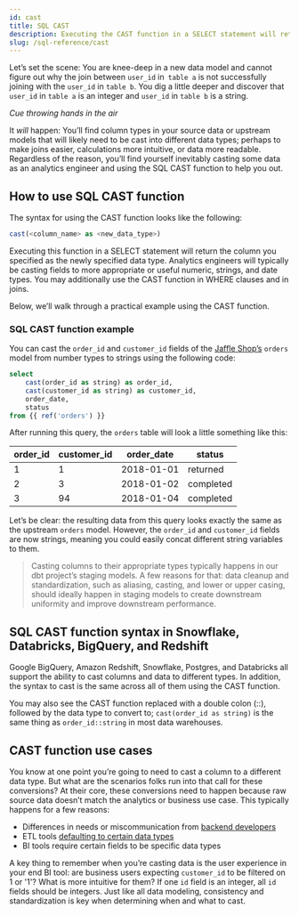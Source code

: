 ```yaml
---
id: cast
title: SQL CAST
description: Executing the CAST function in a SELECT statement will return the column you specified as the newly specified data type.
slug: /sql-reference/cast
---
```


<head>
    <title>Working with the SQL CAST function</title>
</head>

Let’s set the scene: You are knee-deep in a new data model and cannot figure out why the join between `user_id` in` table a` is not successfully joining with the `user_id` in `table b`. You dig a little deeper and discover that `user_id` in `table a` is an integer and `user_id` in `table b` is a string. 

*Cue throwing hands in the air*

It *will* happen: You’ll find column types in your source data or upstream models that will likely need to be cast into different data types; perhaps to make joins easier, calculations more intuitive, or data more readable. Regardless of the reason, you’ll find yourself inevitably casting some data as an analytics engineer and using the SQL CAST function to help you out.

## How to use SQL CAST function

The syntax for using the CAST function looks like the following:

```sql
cast(<column_name> as <new_data_type>)
```

Executing this function in a SELECT statement will return the column you specified as the newly specified data type. Analytics engineers will typically be casting fields to more appropriate or useful numeric, strings, and date types. You may additionally use the CAST function in WHERE clauses and in joins.

Below, we’ll walk through a practical example using the CAST function.

### SQL CAST function example

You can cast the `order_id` and `customer_id` fields of the [Jaffle Shop’s](https://github.com/dbt-labs/jaffle_shop) `orders` model from number types to strings using the following code:

```sql
select 
	cast(order_id as string) as order_id,
	cast(customer_id as string) as customer_id,
	order_date,
	status
from {{ ref('orders') }}
```

After running this query, the `orders` table will look a little something like this:

| order_id | customer_id | order_date | status |
|---|---|---|---|
| 1 | 1 | 2018-01-01 | returned |
| 2 | 3 | 2018-01-02 | completed |
| 3 | 94 | 2018-01-04 | completed |

Let’s be clear: the resulting data from this query looks exactly the same as the upstream `orders` model. However, the `order_id` and `customer_id` fields are now strings, meaning you could easily concat different string variables to them.

> Casting columns to their appropriate types typically happens in our dbt project’s staging models. A few reasons for that: data cleanup and standardization, such as aliasing, casting, and lower or upper casing, should ideally happen in staging models to create downstream uniformity and improve downstream performance.

## SQL CAST function syntax in Snowflake, Databricks, BigQuery, and Redshift

Google BigQuery, Amazon Redshift, Snowflake, Postgres, and Databricks all support the ability to cast columns and data to different types. In addition, the syntax to cast is the same across all of them using the CAST function.

You may also see the CAST function replaced with a double colon (::), followed by the data type to convert to; `cast(order_id as string)` is the same thing as `order_id::string` in most data warehouses.

## CAST function use cases

You know at one point you’re going to need to cast a column to a different data type. But what are the scenarios folks run into that call for these conversions? At their core, these conversions need to happen because raw source data doesn’t match the analytics or business use case. This typically happens for a few reasons:

- Differences in needs or miscommunication from [backend developers](https://docs.getdbt.com/blog/when-backend-devs-spark-joy#signs-the-data-is-sparking-joy)
- ETL tools [defaulting to certain data types](https://airbytehq.github.io/integrations/sources/google-sheets/)
- BI tools require certain fields to be specific data types

A key thing to remember when you’re casting data is the user experience in your end BI tool: are business users expecting `customer_id` to be filtered on 1 or '1'? What is more intuitive for them? If one `id` field is an integer, all `id` fields should be integers. Just like all data modeling, consistency and standardization is key when determining when and what to cast.
